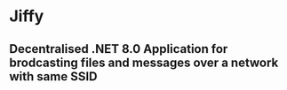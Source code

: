 # Jiffy
## Decentralised .NET 8.0 Application for brodcasting files and messages over a network with same SSID
